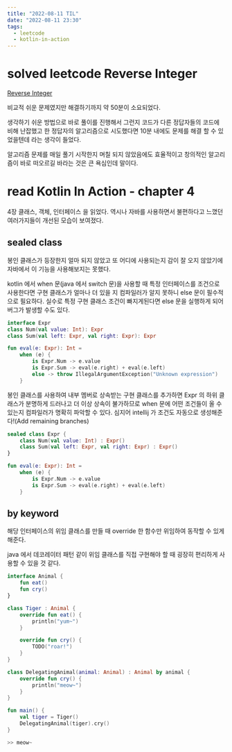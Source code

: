 ```yaml
---
title: "2022-08-11 TIL"
date: "2022-08-11 23:30"
tags:
  - leetcode
  - kotlin-in-action
---
```


# solved leetcode Reverse Integer
[Reverse Integer](https://leetcode.com/problems/reverse-integer/)

비교적 쉬운 문제였지만 해결하기까지 약 50분이 소요되었다. 

생각하기 쉬운 방법으로 바로 풀이를 진행해서 그런지 코드가 다른 정답자들의 코드에 비해 난잡했고 한 정답자의 알고리즘으로 시도했다면 10분 내에도 문제를 해결 할 수 있었을텐데 라는 생각이 들었다.

알고리즘 문제를 매일 풀기 시작한지 며칠 되지 않았음에도 효율적이고 창의적인 알고리즘이 바로 떠오르길 바라는 것은 큰 욕심인데 말이다.

# read Kotlin In Action - chapter 4
4장 클래스, 객체, 인터페이스 을 읽었다.
역시나 자바를 사용하면서 불편하다고 느꼈던 여러가지들이 개선된 모습이 보여졌다.

## sealed class
봉인 클래스가 등장한지 얼마 되지 않았고 또 어디에 사용되는지 감이 잘 오지 않았기에 자바에서 이 기능을 사용해보지는 못했다.

kotlin 에서 when 문(java 에서 switch 문)을 사용할 때 특정 인터페이스를 조건으로 사용한다면 구현 클래스가 얼마나 더 있을 지 컴파일러가 알지 못하니 else 문이 필수적으로 필요하다. 실수로 특정 구현 클래스 조건이 빠지게된다면 else 문을 실행하게 되어 버그가 발생할 수도 있다.
```kotlin
interface Expr
class Num(val value: Int): Expr
class Sum(val left: Expr, val right: Expr): Expr

fun eval(e: Expr): Int =
    when (e) {
        is Expr.Num -> e.value
        is Expr.Sum -> eval(e.right) + eval(e.left)
        else -> throw IllegalArgumentException("Unknown expression")
    }
```

봉인 클래스를 사용하여 내부 멤버로 상속받는 구현 클래스를 추가하면 Expr 의 하위 클래스가 분명하게 드러나고 더 이상 상속이 불가하므로 when 문에 어떤 조건들이 올 수 있는지 컴파일러가 명확히 파악할 수 있다. 심지어 intellij 가 조건도 자동으로 생성해준다!(Add remaining branches)
```kotlin
sealed class Expr {
    class Num(val value: Int) : Expr()
    class Sum(val left: Expr, val right: Expr) : Expr()
}

fun eval(e: Expr): Int =
    when (e) {
        is Expr.Num -> e.value
        is Expr.Sum -> eval(e.right) + eval(e.left)
    }
```

## by keyword
해당 인터페이스의 위임 클래스를 만들 때 override 한 함수만 위임하여 동작할 수 있게 해준다.

java 에서 데코레이터 패턴 같이 위임 클래스를 직접 구현해야 할 때 굉장히 편리하게 사용할 수 있을 것 같다.
```kotlin
interface Animal {
    fun eat()
    fun cry()
}

class Tiger : Animal {
    override fun eat() {
        println("yum~")
    }

    override fun cry() {
        TODO("roar!")
    }
}

class DelegatingAnimal(animal: Animal) : Animal by animal {
    override fun cry() {
        println("meow~")
    }
}

fun main() {
    val tiger = Tiger()
    DelegatingAnimal(tiger).cry()
}

>> meow~
```